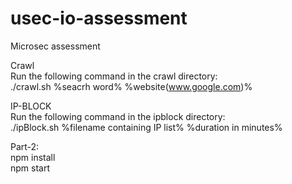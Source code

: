 # usec-io-assessment
Microsec assessment

Crawl<br>
Run the following command in the crawl directory:<br>
./crawl.sh %seacrh word% %website(www.google.com)%<br>

IP-BLOCK<br>
Run the following command in the ipblock directory:<br>
./ipBlock.sh %filename containing IP list% %duration in minutes%<br>

Part-2:<br>
npm install<br>
npm start
